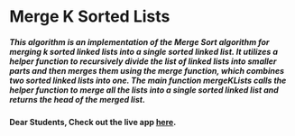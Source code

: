 # Merge K Sorted Lists

##### This algorithm is an implementation of the Merge Sort algorithm for merging k sorted linked lists into a single sorted linked list. It utilizes a helper function to recursively divide the list of linked lists into smaller parts and then merges them using the merge function, which combines two sorted linked lists into one. The main function mergeKLists calls the helper function to merge all the lists into a single sorted linked list and returns the head of the merged list.

#### Dear Students, Check out the live app [here](https://kdeepika-brs.github.io/Merge-Sorted-Array/).



